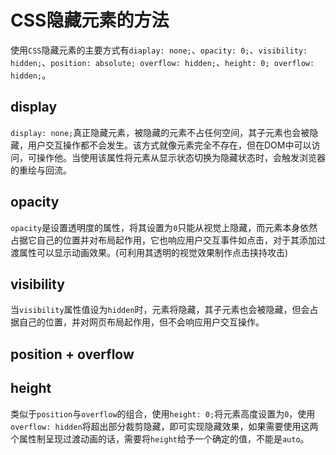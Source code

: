 # CSS隐藏元素的方法
使用`CSS`隐藏元素的主要方式有`diaplay: none;`、`opacity: 0;`、`visibility: hidden;`、`position: absolute; overflow: hidden;`、`height: 0; overflow: hidden;`。

## display 
`display: none;`真正隐藏元素，被隐藏的元素不占任何空间，其子元素也会被隐藏，用户交互操作都不会发生。该方式就像元素完全不存在，但在DOM中可以访问，可操作他。当使用该属性将元素从显示状态切换为隐藏状态时，会触发浏览器的重绘与回流。

## opacity
`opacity`是设置透明度的属性，将其设置为`0`只能从视觉上隐藏，而元素本身依然占据它自己的位置并对布局起作用，它也响应用户交互事件如点击，对于其添加过渡属性可以显示动画效果。(可利用其透明的视觉效果制作点击挟持攻击)

## visibility
当`visibility`属性值设为`hidden`时，元素将隐藏，其子元素也会被隐藏，但会占据自己的位置，并对网页布局起作用，但不会响应用户交互操作。

## position + overflow


## height
类似于`position`与`overflow`的组合，使用`height: 0;`将元素高度设置为`0`，使用`overflow: hidden`将超出部分裁剪隐藏，即可实现隐藏效果，如果需要使用这两个属性制呈现过渡动画的话，需要将`height`给予一个确定的值，不能是`auto`。

